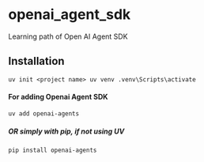 # openai_agent_sdk
Learning path of Open AI Agent SDK

## Installation

`uv init <project name>
uv venv
.venv\Scripts\activate`
#### For adding Openai Agent SDK
`uv add openai-agents`   

##### OR simply with pip, if not using UV  
`pip install openai-agents`
